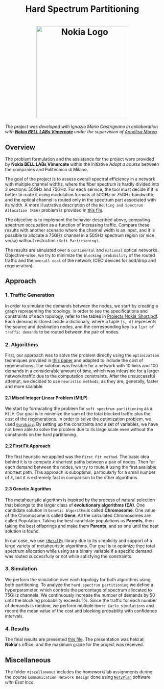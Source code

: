 <h1 align="center">Hard Spectrum Partitioning </h1>
<h1 align="center">
  <img src="https://www.vanillaplus.com/wp-content/uploads/2023/02/Nokia-new-logo-transparent-background.png" alt="Nokia Logo" width="300">
</h1>

*The project was developed with Ignazio Maria Castrignano in collaboration with [**Nokia BELL LABs Vimercate**](https://www.bell-labs.com) under the supervision of <ins>Annalisa Morea</ins>.*

## Overview

The problem formulation and the assistance for the project were provided by **Nokia BELL LABs Vimercate** within the initiative *Adopt a course* between the companies and Politecnico di Milano.

The goal of the project is to assess overall spectral efficiency in a network with multiple channel widths, where the fiber spectrum is hardly divided into 2 sections: 50GHz and 75GHz. For each service, the tool must decide if it is better to route it using modulation formats at 50GHz or 75GHz bandwidth; and the optical channel is routed only in the spectrum part associated with its width. A more illustrative description of the `Routing and Spectrum Allocation (RSA)` problem is provided in [this file](materials/CND_Lab3_2023.pdf).

The objective is to implement the behavior described above, computing spectrum occupation as a function of increasing traffic. Compare these results with another scenario where the channel width is an input, and it is possible to allocate a 75GHz channel in a 50GHz spectrum region (or vice versa) without restriction `(Soft Partitioning)`.

The results are simulated over a `continental` and `national` optical networks. Objective-wise, we try to minimize the `blocking probability` of the routed traffic and the `overall cost` of the network (OEO devices for add/drop and regeneration). 



## Approach
### 1. Traffic Generation 
In order to simulate the demands between the nodes, we start by creating a graph representing the topology. In order to see the specifications and constraints of each topology, refer to the tables in [Projects Nokia_Short.pdf](materials/Final%20Presentation%20Project%208.pdf). Each demand is stored inside a dictionary, where a tuple `(s, d)` represents the source and destination nodes, and the corresponding key is a `list of traffic demands` to be routed between the pair of nodes. 


### 2. Algorithms
First, our approach was to solve the problem directly using the `optimization` techniques provided in [this paper](materials/Designing_Operating_and_Reoptimizing_Elastic_Optical_Networks.pdf) and adapted to include the cost of regenerations. The solution was feasible for a network with 10 links and 100 demands in a considerable amount of time, which was infeasible for a larger network/traffic due to the computation constraints. After the unsuccessful attempt, we decided to use `heuristic methods`, as they are, generally, faster and more scalable. 

#### 2.1 Mixed Integer Linear Problem (MILP)

We start by formulating the problem for `soft spectrum partitioning` as a `MILP`. Our goal is to minimize the sum of the total blocked traffic plus the cost of the regenerations. In order to solve the optimization problem, we used [`Gurobipy`](https://support.gurobi.com/hc/en-us). By setting up the constraints and a set of variables, we have not been able to solve the problem due to its large scale even without the constraints on the hard partitioning.  

#### 2.2 First Fit Approach
The first heuristic we applied was the `First Fit method`. The basic idea behind it is to compute *k* shortest paths between a pair of nodes. Then for each demand between the nodes, we try to route it using the first available shortest path. This approach is suboptimal, particularly for a small number of *k*, but it is extremely fast in comparison to the other algorithms.

#### 2.3 Genetic Algorithm
The metaheuristic algorithm is inspired by the process of natural selection that belongs to the larger class of **evolutionary algorithms (EA)**. One candidate solution in `Genetic Algorithm` is called **Chromosome**. One value of the Chromosome is called **Gene**. All the calculated Chromosomes are 
called Population. Taking the best candidate populations as **Parents**, then taking the best offsprings and make them **Parents**, and so one until the best solution is found.

In our case, we use [`jMetalPy`](https://github.com/jMetal/jMetalPy) library due to its simplicity and support of a large variety of metaheuristic algorithms. Our goal is to optimize thee total spectrum allocation while using as a binary variable if a specific demand was routed successfully or not while satisfying the constraints.


### 3. Simulation 
We perform the simulation over each topology for both algorithms using both partitioning. To analyze the `hard spectrum partitioning` we define a hyperparameter, which controls the percentage of spectrum allocated to 75GHz channels. We continuously increase the number of demands by 50 until the blocking probability exceeds 1%. Since the traffic for each number of demands is random, we perform multiple `Monte Carlo simulations` and record the mean value of the cost and blocking probability with confidence intervals. 

### 4. Results
The final results are presented [this file](materials/Final%20Presentation%20Project%208.pdf). The presentation was held at **Nokia**'s office, and the maximum grade for the project was received. 


## Miscellaneous
The folder `miscellaneous` includes the homework/lab assignments during the course `Communication Network Design` done using [`Net2Plan`](https://www.net2plan.com/) software *with Esat Ince*.
